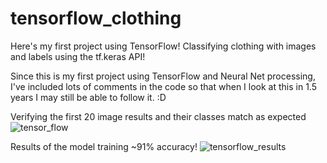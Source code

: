 # tensorflow_clothing

Here's my first project using TensorFlow! Classifying clothing with images and labels using the tf.keras API!

Since this is my first project using TensorFlow and Neural Net processing, I've included lots of comments in the code so that when I look at this in 1.5 years I may still be able to follow it. :D

Verifying the first 20 image results and their classes match as expected
![tensor_flow](https://user-images.githubusercontent.com/20881630/99426323-8f247200-28c9-11eb-90f6-f09c363013b4.PNG)

Results of the model training ~91% accuracy!
![tensorflow_results](https://user-images.githubusercontent.com/20881630/99426241-79af4800-28c9-11eb-9696-5c13868cf1eb.PNG)
